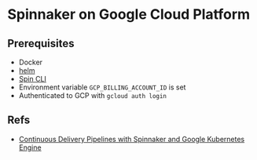 
# Spinnaker on Google Cloud Platform

## Prerequisites

* Docker
* [helm](https://helm.sh/)
* [Spin CLI](https://www.spinnaker.io/guides/spin/)
* Environment variable `GCP_BILLING_ACCOUNT_ID` is set
* Authenticated to GCP with `gcloud auth login`

## Refs

* [Continuous Delivery Pipelines with Spinnaker and Google Kubernetes Engine](https://cloud.google.com/solutions/continuous-delivery-spinnaker-kubernetes-engine)
